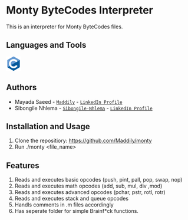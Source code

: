 # Monty ByteCodes Interpreter

This is an interpreter for Monty ByteCodes files.

## Languages and Tools

<p align="left"> <a href="https://www.cprogramming.com/" target="_blank" rel="noreferrer"> <img src="https://raw.githubusercontent.com/devicons/devicon/master/icons/c/c-original.svg" alt="c" width="40" height="40"/> </a> </p>

## Authors

- Mayada Saeed - [`Maddily`](https://github.com/Maddily) - [`LinkedIn Profile`](https://www.linkedin.com/in/mayadase/)
- Sibongile Nhlema - [`Sibongile-Nhlema`](https://github.com/Sibongile-Nhlema) - [`LinkedIn Profile`](https://www.linkedin.com/in/sibongile-nhlema/)

## Installation and Usage

1. Clone the repositiory:
	https://github.com/Maddily/monty
2. Run ./monty <file_name>

## Features

1. Reads and executes basic opcodes (push, pint, pall, pop, swap, nop)
2. Reads and executes math opcodes (add, sub, mul, div ,mod)
3. Reads and executes advanced opcodes (pchar, pstr, rotl, rotr)
4. Reads and executes stack and queue opcodes
5. Handls comments in .m files accordingly
6. Has seperate folder for simple Brainf*ck functions.
